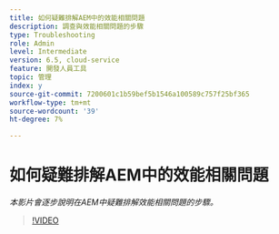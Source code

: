 ```yaml
---
title: 如何疑難排解AEM中的效能相關問題
description: 調查與效能相關問題的步驟
type: Troubleshooting
role: Admin
level: Intermediate
version: 6.5, cloud-service
feature: 開發人員工具
topic: 管理
index: y
source-git-commit: 7200601c1b59bef5b1546a100589c757f25bf365
workflow-type: tm+mt
source-wordcount: '39'
ht-degree: 7%

---
```



# 如何疑難排解AEM中的效能相關問題

*本影片會逐步說明在AEM中疑難排解效能相關問題的步驟。*

>[!VIDEO](https://video.tv.adobe.com/v/335472?quality=9&learn=on)